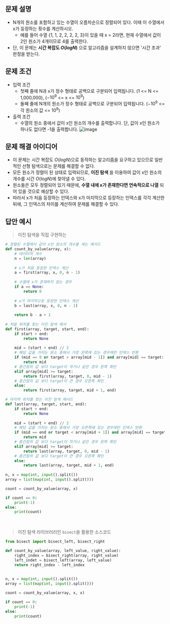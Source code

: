 ## 문제 설명
* N개의 원소를 포함하고 있는 수열이 오름차순으로 정렬되어 있다. 이때 이 수열에서 x가 등장하는 횟수를 계산하시오.
  * 예를 들어 수열 {1, 1, 2, 2, 2, 2, 3}이 있을 때 x = 2라면, 현재 수열에서 값이 2인 원소가 4개이므로 4를 출력한다.
* 단, 이 문제는 **시간 복잡도 $O(logN)$** 으로 알고리즘을 설계하지 않으면 '시간 초과' 판정을 받는다.

## 문제 조건
* 입력 조건
  * 첫째 줄에 N과 x가 정수 형태로 공백으로 구분되어 입력됩니다. (1 <= N <= 1,000,000), ($-10^9$ <= x <= $10^9$)
  * 둘째 줄에 N개의 원소가 정수 형태로 공백으로 구분되어 입력됩니다. ($-10^9$ <= 각 원소의 값 <= $10^9$)
* 출력 조건
  * 수열의 원소 중에서 값이 x인 원소의 개수를 출력합니다. 단, 값이 x인 원소가 하나도 없다면 -1을 출력합니다.
![image](https://user-images.githubusercontent.com/78528903/181510149-5b9d52e7-b528-4ec5-a5ba-cb342e1f5bbc.png)

## 문제 해결 아이디어
* 이 문제는 시간 복잡도 $O(logN)$으로 동작하는 알고리즘을 요구하고 있으므로 일반적인 선형 탐색으로는 문제를 해결할 수 없다.
* 모든 원소가 정렬이 된 상태로 입력되므로, **이진 탐색** 을 이용하여 값이 x인 원소의 개수를 시간 $O(logN)$에 찾아낼 수 있다.
* 원소들은 모두 정렬되어 있기 때문에, **수열 내에 x가 존재한다면 연속적으로 나열** 되어 있을 것으로 예상할 수 있다.
* 따라서 x가 처음 등장하는 인덱스와 x가 마지막으로 등장하는 인덱스를 각각 계산한 뒤에, 그 인덱스의 차이를 계산하여 문제를 해결할 수 있다.


## 답안 예시
> 이진 탐색을 직접 구현하는 
```python
# 정렬된 수열에서 값이 x인 원소의 개수를 세는 메서드
def count_by_value(array, x):
    # 데이터의 개수
    n = len(array)
    
    # x가 처음 등장한 인덱스 계산
    a = first(array, x, 0, n - 1)
    
    # 수열에 x가 존재하지 않는 경우
    if a == None:
        return 0
        
    # x가 마지막으로 등장한 인덱스 계산
    b = last(array, x, 0, n - 1)
    
    return b - a + 1
    
# 처음 위치를 찾는 이진 탐색 메서
def first(array, target, start, end):
    if start > end:
        return None
        
    mid = (start + end) // 2
    # 해당 값을 가지는 원소 중에서 가장 왼쪽에 있는 경우에만 인덱스 반환
    if (mid == 0 or target > array[mid - 1]) and array[mid] == target:
        return mid
    # 중간점의 값 보다 target이 작거나 같은 경우 왼쪽 확인
    elif array[mid] >= target:
        return first(array, target, 0, mid - 1)
    # 중간점의 값 보다 target이 큰 경우 오른쪽 확인
    else:
        return first(array, target, mid + 1, end)

# 마지막 위치를 찾는 이진 탐색 메서드
def last(array, target, start, end):
    if start > end:
        return None
        
    mid = (start + end) // 2
    # 해당 값을 가지는 원소 중에서 가장 오른쪽에 있는 경우에만 인덱스 반환
    if (mid == end or target < array[mid + 1]) and array[mid] == target:
        return mid
    # 중간점의 값 보다 target이 작거나 같은 경우 왼쪽 확인
    elif array[mid] >= target:
        return last(array, target, 0, mid - 1)
    # 중간점의 값 보다 target이 큰 경우 오른쪽 확인
    else:
        return last(array, target, mid + 1, end)
        
n, x = map(int, input().split())
array = list(map(int, input().split()))

count = count_by_value(array, x)

if count == 0:
    print(-1)
else:
    print(count)
```
<br/>

> 이진 탐색 라이브러리인 `bisect`을 활용한 소스코드
```python
from bisect import bisect_left, bisect_right

def count_by_value(array, left_value, right_value):
    right_index = bisect_right(array, right_value)
    left_indet = bisect_left(array, left_value)
    return right_index - left_index
    
    
n, x = map(int, input().split())
array = list(map(int, input().split()))

count = count_by_value(array, x, x)

if count == 0:
    print(-1)
else:
    print(count)
```
